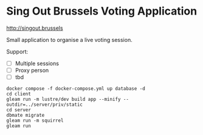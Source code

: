 # Sing Out Brussels Voting Application

http://singout.brussels

Small application to organise a live voting session.

Support:

- [ ] Multiple sessions
- [ ] Proxy person
- [ ] tbd

```
docker compose -f docker-compose.yml up database -d
cd client
gleam run -m lustre/dev build app --minify --outdir=../server/priv/static
cd server
dbmate migrate
gleam run -m squirrel
gleam run
```
